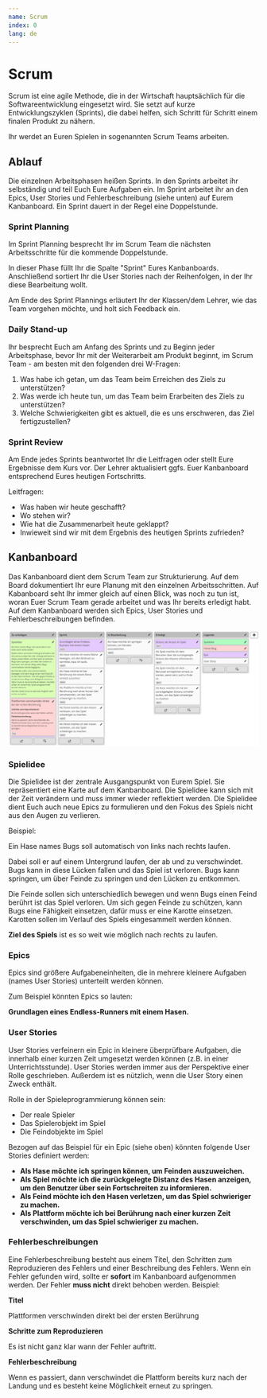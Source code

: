 ```yaml
---
name: Scrum
index: 0
lang: de
---
```


# Scrum

Scrum ist eine agile Methode, die in der Wirtschaft hauptsächlich für die Softwareentwicklung eingesetzt wird. Sie setzt auf kurze Entwicklungszyklen (Sprints), die dabei helfen, sich Schritt für Schritt einem finalen Produkt zu nähern.

Ihr werdet an Euren Spielen in sogenannten Scrum Teams arbeiten.

## Ablauf


Die einzelnen Arbeitsphasen heißen Sprints. In den Sprints arbeitet ihr selbständig und teil Euch Eure Aufgaben ein. Im Sprint arbeitet ihr an den Epics, User Stories und Fehlerbeschreibung (siehe unten) auf Eurem Kanbanboard. Ein Sprint dauert in der Regel eine Doppelstunde.

### Sprint Planning

Im Sprint Planning besprecht Ihr im Scrum Team die nächsten Arbeitsschritte für die kommende Doppelstunde.

In dieser Phase füllt Ihr die Spalte "Sprint" Eures Kanbanboards. Anschließend sortiert Ihr die User Stories nach der Reihenfolgen, in der Ihr diese Bearbeitung wollt.

Am Ende des Sprint Plannings erläutert Ihr der Klassen/dem Lehrer, wie das Team vorgehen möchte, und holt sich Feedback ein.

### Daily Stand-up

Ihr besprecht Euch am Anfang des Sprints und zu Beginn jeder Arbeitsphase, bevor Ihr mit der Weiterarbeit am Produkt beginnt, im Scrum Team - am besten mit den folgenden drei W-Fragen:

1. Was habe ich getan, um das Team beim Erreichen des Ziels zu unterstützen?
2. Was werde ich heute tun, um das Team beim Erarbeiten des Ziels zu unterstützen?
3. Welche Schwierigkeiten gibt es aktuell, die es uns erschweren, das Ziel fertigzustellen?

### Sprint Review

Am Ende jedes Sprints beantwortet Ihr die Leitfragen oder stellt Eure Ergebnisse dem Kurs vor. Der Lehrer aktualisiert ggfs. Euer Kanbanboard entsprechend Eures heutigen Fortschritts.

Leitfragen:

- Was haben wir heute geschafft?
- Wo stehen wir?
- Wie hat die Zusammenarbeit heute geklappt?
- Inwieweit sind wir mit dem Ergebnis des heutigen Sprints zufrieden?


## Kanbanboard

Das Kanbanboard dient dem Scrum Team zur Strukturierung. Auf dem Board dokumentiert Ihr eure Planung mit den einzelnen Arbeitsschritten. Auf Kabanboard seht Ihr immer gleich auf einen Blick, was noch zu tun ist, woran Euer Scrum Team gerade arbeitet und was Ihr bereits erledigt habt. Auf dem Kanbanboard werden sich Epics, User Stories und Fehlerbeschreibungen befinden.

![Digitales Kanbanboard: Cryptpad](/assets/scrum/kanbanboard.png)

### Spielidee

Die Spielidee ist der zentrale Ausgangspunkt von Eurem Spiel. Sie repräsentiert eine Karte auf dem Kanbanboard. Die Spielidee kann sich mit der Zeit verändern und muss immer wieder reflektiert werden. Die Spielidee dient Euch auch neue Epics zu formulieren und den Fokus des Spiels nicht aus den Augen zu verlieren.

Beispiel:

Ein Hase names Bugs soll automatisch von links nach rechts laufen.

Dabei soll er auf einem Untergrund laufen, der ab und zu verschwindet.
Bugs kann in diese Lücken fallen und das Spiel ist verloren. Bugs kann springen, um über Feinde zu springen und den Lücken zu entkommen.

Die Feinde sollen sich unterschiedlich bewegen und wenn Bugs einen Feind berührt ist das Spiel verloren. Um sich gegen Feinde zu schützen, kann Bugs eine Fähigkeit einsetzen, dafür muss er eine Karotte einsetzen. Karotten sollen im Verlauf des Spiels eingesammelt werden können.

**Ziel des Spiels** ist es so weit wie möglich nach rechts zu laufen.

### Epics

Epics sind größere Aufgabeneinheiten, die in mehrere kleinere Aufgaben (names User Stories) unterteilt werden können.

Zum Beispiel könnten Epics so lauten:

**Grundlagen eines Endless-Runners mit einem Hasen.**

### User Stories

User Stories verfeinern ein Epic in kleinere überprüfbare Aufgaben, die innerhalb einer kurzen Zeit umgesetzt werden können (z.B. in einer Unterrichtsstunde). User Stories werden immer aus der Perspektive einer Rolle geschrieben. Außerdem ist es nützlich, wenn die User Story einen Zweck enthält.

Rolle in der Spieleprogrammierung können sein:

- Der reale Spieler
- Das Spielerobjekt im Spiel
- Die Feindobjekte im Spiel

Bezogen auf das Beispiel für ein Epic (siehe oben) könnten folgende User Stories definiert werden:

- **Als Hase möchte ich springen können, um Feinden auszuweichen.**
- **Als Spiel möchte ich die zurückgelegte Distanz des Hasen anzeigen, um den Benutzer über sein Fortschreiten zu informieren.**
- **Als Feind möchte ich den Hasen verletzen, um das Spiel schwieriger zu machen.**
- **Als Plattform möchte ich bei Berührung nach einer kurzen Zeit verschwinden, um das Spiel schwieriger zu machen.**

### Fehlerbeschreibungen

Eine Fehlerbeschreibung besteht aus einem Titel, den Schritten zum Reproduzieren des Fehlers und einer Beschreibung des Fehlers. Wenn ein Fehler gefunden wird, sollte er **sofort** im Kanbanboard aufgenommen werden. Der Fehler **muss nicht** direkt behoben werden. Beispiel:

**Titel**

Plattformen verschwinden direkt bei der ersten Berührung

**Schritte zum Reproduzieren**

Es ist nicht ganz klar wann der Fehler auftritt.

**Fehlerbeschreibung**

Wenn es passiert, dann verschwindet die Plattform bereits kurz nach der Landung und es besteht keine Möglichkeit erneut zu springen.
